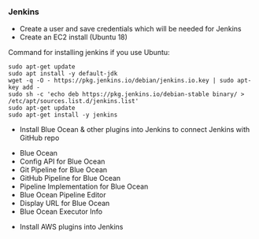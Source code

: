 
### Jenkins

* Create a user and save credentials which will be needed for Jenkins
* Create an EC2 install (Ubuntu 18)

Command for installing jenkins if you use Ubuntu:
```
sudo apt-get update
sudo apt install -y default-jdk
wget -q -O - https://pkg.jenkins.io/debian/jenkins.io.key | sudo apt-key add -
sudo sh -c 'echo deb https://pkg.jenkins.io/debian-stable binary/ > /etc/apt/sources.list.d/jenkins.list'
sudo apt-get update
sudo apt-get install -y jenkins
```

* Install Blue Ocean & other plugins into Jenkins to connect Jenkins with GitHub repo
- Blue Ocean
- Config API for Blue Ocean
- Git Pipeline for Blue Ocean
- GitHub Pipeline for Blue Ocean
- Pipeline Implementation for Blue Ocean
- Blue Ocean Pipeline Editor
- Display URL for Blue Ocean
- Blue Ocean Executor Info

* Install AWS plugins into Jenkins